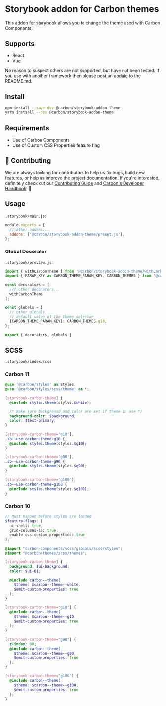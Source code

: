 # Storybook addon for Carbon themes

This addon for storybook allows you to change the theme used with Carbon
Components!

## Supports

- React
- Vue

No reason to suspect others are not supported, but have not been tested. If you use with another framework then please post an update to the README.md.

## Install

```sh
npm install --save-dev @carbon/storybook-addon-theme
yarn instsall --dev @carbon/storybook-addon-theme
```

## Requirements

- Use of Carbon Components
- Use of Custom CSS Properties feature flag

## 🙌 Contributing

We are always looking for contributors to help us fix bugs, build new features,
or help us improve the project documentation. If you're interested, definitely
check out our
[Contributing Guide](https://github.com/carbon-design-system/ibm-products/blob/master/.github/CONTRIBUTING.md)
and
[Carbon's Developer Handbook](https://github.com/carbon-design-system/carbon/blob/master/docs/developer-handbook.md)!
👀

## Usage

`.storybook/main.js`:

```js
module.exports = {
  // other addons...
  addons: ['@carbon/storybook-addon-theme/preset.js'],
};
```

### Global Decorator

`.storybook/preview.js`:

```js
import { withCarbonTheme } from '@carbon/storybook-addon-theme/withCarbonTheme';
import { PARAM_KEY as CARBON_THEME_PARAM_KEY, CARBON_THEMES } from '@carbon/storybook-addon-theme/constants';

const decorators = [
  /// other decorators...
  withCarbonTheme
];

const globals = {
  // other globals...
  // default value of the theme selector
  [CARBON_THEME_PARAM_KEY]: CARBON_THEMES.g10,
};

export { decorators, globals }
```

## SCSS

`.storybook/index.scss`

### Carbon 11

```scss
@use '@carbon/styles' as styles;
@use '@carbon/styles/scss/theme' as *;

[storybook-carbon-theme] {
  @include styles.theme(styles.$white);

  /* make sure background and color are set if theme in use */
  background-color: $background;
  color: $text-primary;
}

[storybook-carbon-theme='g10'],
.sb--use-carbon-theme-g10 {
  @include styles.theme(styles.$g10);
}

[storybook-carbon-theme='g90'],
.sb--use-carbon-theme-g90 {
  @include styles.theme(styles.$g90);
}

[storybook-carbon-theme='g100'],
.sb--use-carbon-theme-g100 {
  @include styles.theme(styles.$g100);
}
```

### Carbon 10

```SCSS
// Must happen before styles are loaded
$feature-flags: (
  ui-shell: true,
  grid-columns-16: true,
  enable-css-custom-properties: true
);

@import "carbon-components/scss/globals/scss/styles";
@import "@carbon/themes/scss/themes";

[storybook-carbon-theme] {
  background: $ui-background;
  color: $ui-01;

  @include carbon--theme(
    $theme: $carbon--theme--white,
    $emit-custom-properties: true
  );
}

[storybook-carbon-theme="g10"] {
  @include carbon--theme(
    $theme: $carbon--theme--g10,
    $emit-custom-properties: true
  );
}

[storybook-carbon-theme="g90"] {
  z-index: 90;
  @include carbon--theme(
    $theme: $carbon--theme--g90,
    $emit-custom-properties: true
  );
}

[storybook-carbon-theme="g100"] {
  @include carbon--theme(
    $theme: $carbon--theme--g100,
    $emit-custom-properties: true
  );
}
```

